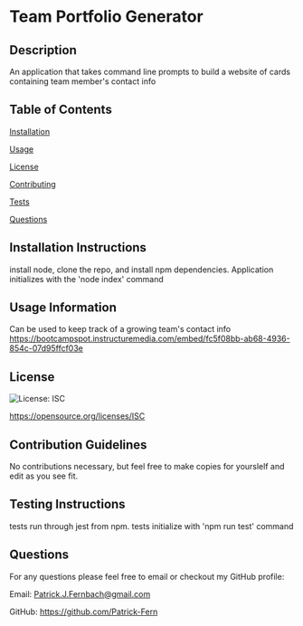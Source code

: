 
  # Team Portfolio Generator

  ## Description
  An application that takes command line prompts to build a website of cards containing team member's contact info

  ## Table of Contents
  [Installation](#Installation-Instructions)
  
  [Usage](#Usage-Information)
  
  [License](#License)
  
  [Contributing](#Contribution-Guidelines)
  
  [Tests](#Testing-Instructions)
  
  [Questions](#Questions)

  ## Installation Instructions
  install node, clone the repo, and install npm dependencies.  Application initializes with the 'node index' command

  ## Usage Information
  Can be used to keep track of a growing team's contact info
  https://bootcampspot.instructuremedia.com/embed/fc5f08bb-ab68-4936-854c-07d95ffcf03e

  ## License 
  
  ![License: ISC](https://img.shields.io/badge/License-ISC-blue.svg)
    
  https://opensource.org/licenses/ISC
    

  ## Contribution Guidelines 
  No contributions necessary, but feel free to make copies for yourslelf and edit as you see fit.

  ## Testing Instructions
  tests run through jest from npm.  tests initialize with 'npm run test' command

  ## Questions 
  For any questions please feel free to email or checkout my GitHub profile:
  
  Email:  Patrick.J.Fernbach@gmail.com
  
  GitHub: https://github.com/Patrick-Fern


